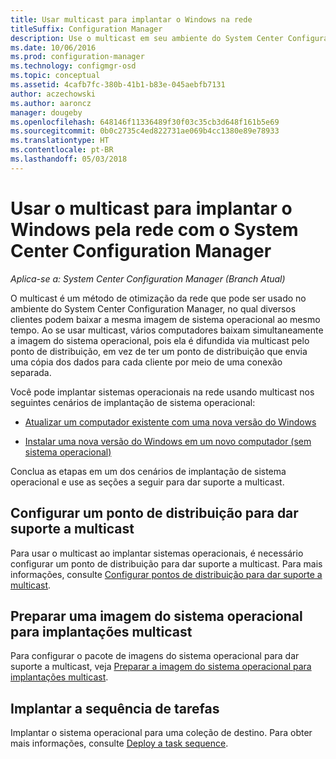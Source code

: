 ```yaml
---
title: Usar multicast para implantar o Windows na rede
titleSuffix: Configuration Manager
description: Use o multicast em seu ambiente do System Center Configuration Manager para que vários computadores possam baixar a imagem do sistema operacional simultaneamente.
ms.date: 10/06/2016
ms.prod: configuration-manager
ms.technology: configmgr-osd
ms.topic: conceptual
ms.assetid: 4cafb7fc-380b-41b1-b83e-045aebfb7131
author: aczechowski
ms.author: aaroncz
manager: dougeby
ms.openlocfilehash: 648146f11336489f30f03c35cb3d648f161b5e69
ms.sourcegitcommit: 0b0c2735c4ed822731ae069b4cc1380e89e78933
ms.translationtype: HT
ms.contentlocale: pt-BR
ms.lasthandoff: 05/03/2018
---
```

# <a name="use-multicast-to-deploy-windows-over-the-network-with-system-center-configuration-manager"></a>Usar o multicast para implantar o Windows pela rede com o System Center Configuration Manager

*Aplica-se a: System Center Configuration Manager (Branch Atual)*

O multicast é um método de otimização da rede que pode ser usado no ambiente do System Center Configuration Manager, no qual diversos clientes podem baixar a mesma imagem de sistema operacional ao mesmo tempo. Ao se usar multicast, vários computadores baixam simultaneamente a imagem do sistema operacional, pois ela é difundida via multicast pelo ponto de distribuição, em vez de ter um ponto de distribuição que envia uma cópia dos dados para cada cliente por meio de uma conexão separada.  

 Você pode implantar sistemas operacionais na rede usando multicast nos seguintes cenários de implantação de sistema operacional:  

-   [Atualizar um computador existente com uma nova versão do Windows](refresh-an-existing-computer-with-a-new-version-of-windows.md)  

-   [Instalar uma nova versão do Windows em um novo computador (sem sistema operacional)](install-new-windows-version-new-computer-bare-metal.md)  

 Conclua as etapas em um dos cenários de implantação de sistema operacional e use as seções a seguir para dar suporte a multicast.  

##  <a name="BKMK_Configure"></a> Configurar um ponto de distribuição para dar suporte a multicast  
 Para usar o multicast ao implantar sistemas operacionais, é necessário configurar um ponto de distribuição para dar suporte a multicast. Para mais informações, consulte [Configurar pontos de distribuição para dar suporte a multicast](../get-started/prepare-site-system-roles-for-operating-system-deployments.md#BKMK_DPMulticast).  

## <a name="prepare-an-operating-system-image-for-multicast-deployments"></a>Preparar uma imagem do sistema operacional para implantações multicast  
 Para configurar o pacote de imagens do sistema operacional para dar suporte a multicast, veja [Preparar a imagem do sistema operacional para implantações multicast](../get-started/manage-operating-system-images.md#BKMK_OSImageMulticast).  

##  <a name="BKMK_Deploy"></a> Implantar a sequência de tarefas  
 Implantar o sistema operacional para uma coleção de destino. Para obter mais informações, consulte [Deploy a task sequence](manage-task-sequences-to-automate-tasks.md#BKMK_DeployTS).  
